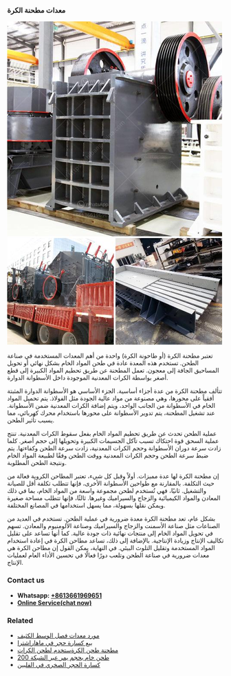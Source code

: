 <h3>معدات مطحنة الكرة</h3><img src='1701854279.jpg' alt=''><p>تعتبر مطحنة الكرة (أو طاحونة الكرة) واحدة من أهم المعدات المستخدمة في صناعة الطحن. تستخدم هذه المعدة عادة في طحن المواد الخام بشكل نهائي أو تحويل المساحيق الجافة إلى معجون. تعمل المطحنة عن طريق تحطيم المواد الكبيرة إلى قطع أصغر بواسطة الكرات المعدنية الموجودة داخل الأسطوانة الدوارة.</p><p>تتألف مطحنة الكرة من عدة أجزاء أساسية. الجزء الأساسي هو الأسطوانة الدوارة المثبتة أفقياً على محورها، وهي مصنوعة من مواد عالية الجودة مثل الفولاذ. يتم تحميل المواد الخام في الأسطوانة من الجانب الواحد، ويتم إضافة الكرات المعدنية ضمن الأسطوانة. عند تشغيل المطحنة، يتم تدوير الأسطوانة على محورها باستخدام محرك كهربائي، مما يسبب تأثير الطحن.</p><p>عملية الطحن تحدث عن طريق تحطيم المواد الخام بفعل سقوط الكرات المعدنية. تنتج عملية السحق قوة احتكاك تسبب تآكل الجسيمات الكبيرة وتحويلها إلى حجم أصغر. كلما زادت سرعة دوران الأسطوانة وحجم الكرات المعدنية، زادت سرعة الطحن وكفاءتها. يتم ضبط سرعة الطحن وحجم الكرات المعدنية ووقت الطحن وفقًا لطبيعة المواد الخام ونتيجة الطحن المطلوبة.</p><p>إن مطحنة الكرة لها عدة مميزات. أولاً وقبل كل شيء، تعتبر المطاحن الكروية فعالة من حيث التكلفة. بالمقارنة مع طواحين الأسطوانة الأخرى، فإنها تتطلب تكلفة أقل للصيانة والتشغيل. ثانيًا، فهي تُستخدم لطحن مجموعة واسعة من المواد الخام، بما في ذلك المعادن والمواد الكيميائية والزجاج والسيراميك وغيرها. ثالثًا، فإنها تتطلب مساحة صغيرة ويمكن نقلها بسهولة، مما يسهل استخدامها في المصانع المختلفة.</p><p>بشكل عام، تعد مطحنة الكرة معدة ضرورية في عملية الطحن. تستخدم في العديد من الصناعات مثل صناعة الأسمنت والزجاج والسيراميك وصناعة الألومنيوم والمعادن. تسهم في تحويل المواد الخام إلى منتجات نهائية ذات جودة عالية. كما أنها تساعد على تقليل تكاليف الإنتاج وزيادة الإنتاجية. بالإضافة إلى ذلك، تساعد مطاحن الكرة في إعادة استخدام المواد المستخدمة وتقليل التلوث البيئي. في النهاية، يمكن القول إن مطاحن الكرة هي معدات ضرورية في صناعة الطحن وتلعب دورًا فعالًا في تحسين الأداء العام لعمليات الإنتاج.</p><h3>Contact us</h3><ul><li><strong>Whatsapp:&nbsp;<a href="https://wa.me/8613661969651">+8613661969651</a></strong></li><li><a href="https://swt.shibang-china.com/?git&amp;zhl&amp;معدات مطحنة الكرة"><strong>Online Service(chat now)</strong></a></li></ul><h3>Related</h3><ul><li><a href='مورد معدات فصل الوسط الكثيف.md'>مورد معدات فصل الوسط الكثيف</a></li><li><a href='بيع كسارة حجر في ماهاراشترا.md'>بيع كسارة حجر في ماهاراشترا</a></li><li><a href='مطحنة طحن الكرةستخدم لطحن الكرات.md'>مطحنة طحن الكرةستخدم لطحن الكرات</a></li><li><a href='طحن خام بحجم يمر عبر الشبكة 200.md'>طحن خام بحجم يمر عبر الشبكة 200</a></li><li><a href='كسارة الحجر الصخري في الفلبين.md'>كسارة الحجر الصخري في الفلبين</a></li></ul>